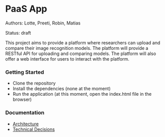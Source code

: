 # PaaS App
Authors: Lotte, Preeti, Robin, Matias


Status: draft

This project aims to provide a platform where researchers can upload and compare their image recognition models. The platform will provide a RESTful API for uploading and comparing models. The platform will also offer a web interface for users to interact with the platform.

### Getting Started
- Clone the repository
- Install the dependencies (none at the moment)
- Run the application (at this moment, open the index.html file in the browser)

### Documentation
- [Architecture](docs/architecture.md)
- [Technical Decisions](docs/technical_decisions.md)

